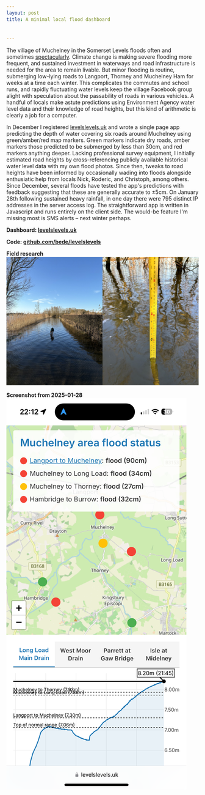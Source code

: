 ```yaml
---
layout: post
title: A minimal local flood dashboard


---
```


The village of Muchelney in the Somerset Levels floods often and sometimes [spectacularly](https://www.bbc.co.uk/news/uk-england-somerset-68161288). Climate change is making severe flooding more frequent, and sustained investment in waterways and road infrastructure is needed for the area to remain livable. But minor flooding is routine, submerging low-lying roads to Langport, Thorney and Muchelney Ham for weeks at a time each winter. This complicates the commutes and school runs, and rapidly fluctuating water levels keep the village Facebook group alight with speculation about the passability of roads in various vehicles. A handful of locals make astute predictions using Environment Agency water level data and their knowledge of road heights, but this kind of arithmetic is clearly a job for a computer.

In December I registered [levelslevels.uk](https://levelslevels.uk) and wrote a single page app predicting the depth of water covering six roads around Muchelney using green/amber/red map markers. Green markers indicate dry roads, amber markers those predicted to be submerged by less than 30cm, and red markers anything deeper. Lacking professional survey equipment, I initially estimated road heights by cross-referencing publicly available historical water level data with my own flood photos. Since then, tweaks to road heights have been informed by occasionally wading into floods alongside enthusiatic help from locals Nick, Roderic, and Christoph, among others. Since December, several floods have tested the app's predictions with feedback suggesting that these are generally accurate to ±5cm. On January 28th following sustained heavy rainfall, in one day there were 795 distinct IP addresses in the server access log. The straightforward app is written in Javascript and runs entirely on the client side. The would-be feature I'm missing most is SMS alerts – next winter perhaps.

**Dashboard: [levelslevels.uk](https://levelslevels.uk)**

**Code: [github.com/bede/levelslevels](https://github.com/bede/levelslevels)**

**Field research**
![combined](/assets/2025-03-23/combined.jpg)

**Screenshot from 2025-01-28**
![combined](/assets/2025-03-23/screenshot.png)